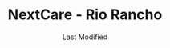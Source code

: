 ---
layout: location-page
date: Last Modified
description: "Local COVID-19 testing is available at NextCare - Rio Rancho in Rio Rancho, New Mexico, USA."
permalink: "locations/new-mexico/rio-rancho/nextcare-rio-rancho/"
tags:
  - locations
  - new-mexico
title: NextCare - Rio Rancho
uniqueName: nextcare-rio-rancho
state: New Mexico
stateAbbr: NM
hood: "Rio Rancho"
address: "1630 Rio Rancho Dr SE #101"
city: "Rio Rancho"
zip: "87124"
zipsNearby: "87101 87102 87103 87104 87105 87106 87107 87108 87109 87110 87111 87112 87113 87114 87115 87116 87117 87119 87120 87121 87122 87123 87124 87125 87131 87144 87151 87153 87154 87158 87174 87176 87181 87184 87185 87187 87190 87191 87192 87193 87194 87195 87196 87197 87198 87199 87002 87001 87004 87006 87007 87008 87010 87048 87012 87013 87014 87015 87532 87533 87016 87063 87535 87022 87023 87024 87025 87026 87027 87544 87545 87031 87032 87035 87056 87070 87036 87018 87038 87040 87552 87041 87072 87083 87042 87068 87043 87562 87047 87034 87049 87565 87567 87501 87502 87503 87504 87505 87506 87507 87508 87509 87540 87592 87594 87052 87044 87053 87574 87059 87060 87061 87062 87165" 
mapUrl: "http://maps.apple.com/?q=NextCare+-+Rio+Rancho&address=1630+Rio+Rancho+Dr+SE+101,Rio+Rancho,New+Mexico,87124"
locationType: Drive-thru or walk-in
phone: "505-395-5520"
website: "https://nextcare.com/locations/nm/rio-rancho/"
onlineBooking: true
closed: undefined
closedUpdate: April 17th, 2020
notes: "For all members of the community."
days: Weekends
hours: 9 am-4PM
altDays: Weekdays
altHours: 8AM-8PM
ctaMessage: Schedule a test
ctaUrl: "https://nextcare.com/locations/nm/rio-rancho/"
---